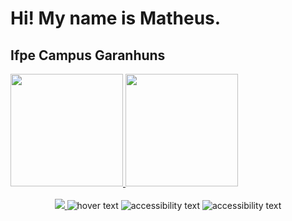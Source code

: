 
<h1> Hi! My name is Matheus. </h1>
<h2> Ifpe Campus Garanhuns </h2>
<div>
  <a href="https://github.com/Maths9">
  <img height="180em"    src="https://github-readme-stats.vercel.app/api?username=Maths9&show_icons=true&theme=radical&include_all_commits=true&count_private=true"/>
  <img height="180em"   src="https://github-readme-stats.vercel.app/api/top-langs/?username=Maths9&&layout=compact&hide=shell&theme=radical"/>

</div>
 <br>

<div  align="center"> 
  <a href="https://discord.gg/yEsEa8edwt" > <img src="https://img.shields.io/badge/Discord-7289DA?style=for-the-badge&logo=discord&logoColor=white"> </a>
  <img src="https://img.shields.io/badge/HTML5-E34F26?style=for-the-badge&logo=html5&logoColor=white" title="hover text">
  <img src="https://img.shields.io/badge/CSS3-1572B6?style=for-the-badge&logo=css3&logoColor=white"  alt="accessibility text">
  <img src="https://img.shields.io/badge/JavaScript-323330?style=for-the-badge&logo=javascript&logoColor=F7DF1E"  alt="accessibility text">

</div>

 
 
</div>


